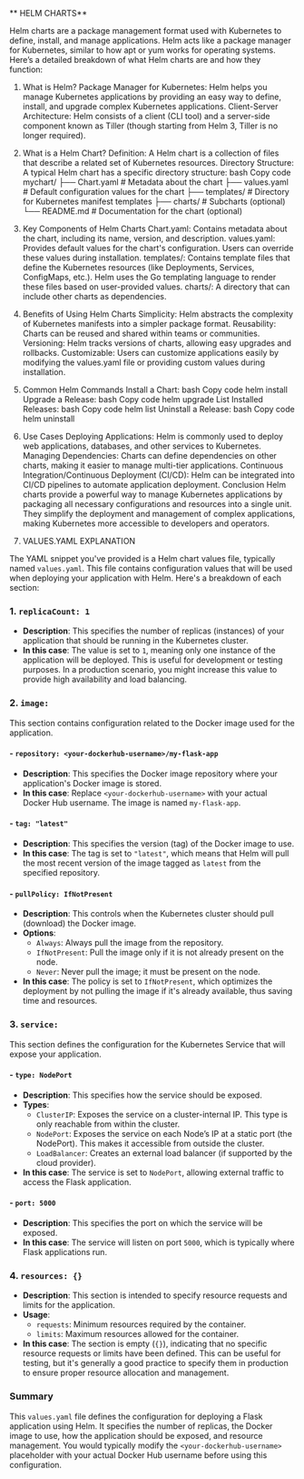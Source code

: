** HELM CHARTS**


Helm charts are a package management format used with Kubernetes to define, install, and manage applications. Helm acts like a package manager for Kubernetes, similar to how apt or yum works for operating systems. Here’s a detailed breakdown of what Helm charts are and how they function:

1. What is Helm?
Package Manager for Kubernetes: Helm helps you manage Kubernetes applications by providing an easy way to define, install, and upgrade complex Kubernetes applications.
Client-Server Architecture: Helm consists of a client (CLI tool) and a server-side component known as Tiller (though starting from Helm 3, Tiller is no longer required).
2. What is a Helm Chart?
Definition: A Helm chart is a collection of files that describe a related set of Kubernetes resources.
Directory Structure: A typical Helm chart has a specific directory structure:
bash
Copy code
mychart/
  ├── Chart.yaml          # Metadata about the chart
  ├── values.yaml         # Default configuration values for the chart
  ├── templates/          # Directory for Kubernetes manifest templates
  ├── charts/             # Subcharts (optional)
  └── README.md           # Documentation for the chart (optional)
3. Key Components of Helm Charts
Chart.yaml: Contains metadata about the chart, including its name, version, and description.
values.yaml: Provides default values for the chart's configuration. Users can override these values during installation.
templates/: Contains template files that define the Kubernetes resources (like Deployments, Services, ConfigMaps, etc.). Helm uses the Go templating language to render these files based on user-provided values.
charts/: A directory that can include other charts as dependencies.
4. Benefits of Using Helm Charts
Simplicity: Helm abstracts the complexity of Kubernetes manifests into a simpler package format.
Reusability: Charts can be reused and shared within teams or communities.
Versioning: Helm tracks versions of charts, allowing easy upgrades and rollbacks.
Customizable: Users can customize applications easily by modifying the values.yaml file or providing custom values during installation.
5. Common Helm Commands
Install a Chart:
bash
Copy code
helm install <release-name> <chart-name>
Upgrade a Release:
bash
Copy code
helm upgrade <release-name> <chart-name>
List Installed Releases:
bash
Copy code
helm list
Uninstall a Release:
bash
Copy code
helm uninstall <release-name>
6. Use Cases
Deploying Applications: Helm is commonly used to deploy web applications, databases, and other services to Kubernetes.
Managing Dependencies: Charts can define dependencies on other charts, making it easier to manage multi-tier applications.
Continuous Integration/Continuous Deployment (CI/CD): Helm can be integrated into CI/CD pipelines to automate application deployment.
Conclusion
Helm charts provide a powerful way to manage Kubernetes applications by packaging all necessary configurations and resources into a single unit. They simplify the deployment and management of complex applications, making Kubernetes more accessible to developers and operators.

2. VALUES.YAML EXPLANATION

The YAML snippet you've provided is a Helm chart values file, typically named `values.yaml`. This file contains configuration values that will be used when deploying your application with Helm. Here's a breakdown of each section:

### 1. `replicaCount: 1`

- **Description**: This specifies the number of replicas (instances) of your application that should be running in the Kubernetes cluster.
- **In this case**: The value is set to `1`, meaning only one instance of the application will be deployed. This is useful for development or testing purposes. In a production scenario, you might increase this value to provide high availability and load balancing.

### 2. `image:`

This section contains configuration related to the Docker image used for the application.

#### - `repository: <your-dockerhub-username>/my-flask-app`

- **Description**: This specifies the Docker image repository where your application's Docker image is stored.
- **In this case**: Replace `<your-dockerhub-username>` with your actual Docker Hub username. The image is named `my-flask-app`.

#### - `tag: "latest"`

- **Description**: This specifies the version (tag) of the Docker image to use.
- **In this case**: The tag is set to `"latest"`, which means that Helm will pull the most recent version of the image tagged as `latest` from the specified repository.

#### - `pullPolicy: IfNotPresent`

- **Description**: This controls when the Kubernetes cluster should pull (download) the Docker image.
- **Options**:
  - `Always`: Always pull the image from the repository.
  - `IfNotPresent`: Pull the image only if it is not already present on the node.
  - `Never`: Never pull the image; it must be present on the node.
- **In this case**: The policy is set to `IfNotPresent`, which optimizes the deployment by not pulling the image if it's already available, thus saving time and resources.

### 3. `service:`

This section defines the configuration for the Kubernetes Service that will expose your application.

#### - `type: NodePort`

- **Description**: This specifies how the service should be exposed.
- **Types**:
  - `ClusterIP`: Exposes the service on a cluster-internal IP. This type is only reachable from within the cluster.
  - `NodePort`: Exposes the service on each Node’s IP at a static port (the NodePort). This makes it accessible from outside the cluster.
  - `LoadBalancer`: Creates an external load balancer (if supported by the cloud provider).
- **In this case**: The service is set to `NodePort`, allowing external traffic to access the Flask application.

#### - `port: 5000`

- **Description**: This specifies the port on which the service will be exposed.
- **In this case**: The service will listen on port `5000`, which is typically where Flask applications run.

### 4. `resources: {}`

- **Description**: This section is intended to specify resource requests and limits for the application.
- **Usage**:
  - `requests`: Minimum resources required by the container.
  - `limits`: Maximum resources allowed for the container.
- **In this case**: The section is empty (`{}`), indicating that no specific resource requests or limits have been defined. This can be useful for testing, but it's generally a good practice to specify them in production to ensure proper resource allocation and management.

### Summary

This `values.yaml` file defines the configuration for deploying a Flask application using Helm. It specifies the number of replicas, the Docker image to use, how the application should be exposed, and resource management. You would typically modify the `<your-dockerhub-username>` placeholder with your actual Docker Hub username before using this configuration.